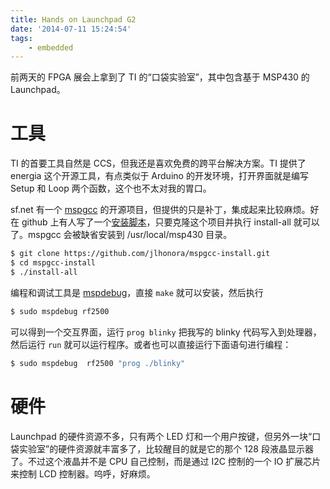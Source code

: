 ```yaml
---
title: Hands on Launchpad G2
date: '2014-07-11 15:24:54'
tags:
    - embedded
---
```


前两天的 FPGA 展会上拿到了 TI 的“口袋实验室”，其中包含基于 MSP430 的 Launchpad。

<!--more-->

# 工具

TI 的首要工具自然是 CCS，但我还是喜欢免费的跨平台解决方案。TI 提供了 energia 这个开源工具，有点类似于 Arduino 的开发环境，打开界面就是编写 Setup 和 Loop 两个函数，这个也不太对我的胃口。

sf.net 有一个 [mspgcc](http://sourceforge.net/projects/mspgcc/) 的开源项目，但提供的只是补丁，集成起来比较麻烦。好在 github 上有人写了一个[安装脚本](https://github.com/jlhonora/mspgcc-install)，只要克隆这个项目并执行 install-all 就可以了。mspgcc 会被缺省安装到 /usr/local/msp430 目录。

```bash
$ git clone https://github.com/jlhonora/mspgcc-install.git
$ cd mspgcc-install
$ ./install-all
```

编程和调试工具是 [mspdebug](http://sourceforge.net/projects/mspdebug/)，直接 `make` 就可以安装，然后执行

```bash
$ sudo mspdebug rf2500
```

可以得到一个交互界面，运行 `prog blinky` 把我写的 blinky 代码写入到处理器，然后运行 `run` 就可以运行程序。或者也可以直接运行下面语句进行编程：

```bash
$ sudo mspdebug  rf2500 "prog ./blinky"
```

# 硬件

Launchpad 的硬件资源不多，只有两个 LED 灯和一个用户按键，但另外一块“口袋实验室”的硬件资源就丰富多了，比较醒目的就是它的那个 128 段液晶显示器了。不过这个液晶并不是 CPU 自己控制，而是通过 I2C 控制的一个 IO 扩展芯片来控制 LCD 控制器。呜呼，好麻烦。
